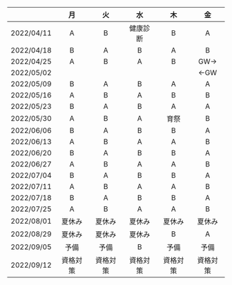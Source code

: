 <link rel="stylesheet" href="https://cdn.rawgit.com/kimeiga/bahunya/css/bahunya-0.1.3.css" />

|            | 月       | 火       | 水       | 木       | 金       | 
| :--------: | :------: | :------: | :------: | :------: | :------: | 
| 2022/04/11 | A        | B        | 健康診断 | B        | A        | 
| 2022/04/18 | B        | A        | B        | A        | B        | 
| 2022/04/25 | A        | B        | A        | B        | GW→     | 
| 2022/05/02 |          |          |          |          | ←GW     | 
| 2022/05/09 | B        | A        | B        | A        | A        | 
| 2022/05/16 | A        | B        | A        | B        | B        | 
| 2022/05/23 | B        | A        | B        | A        | A        | 
| 2022/05/30 | A        | B        | A        | 育祭     | B        | 
| 2022/06/06 | B        | A        | B        | B        | A        | 
| 2022/06/13 | A        | B        | A        | A        | B        | 
| 2022/06/20 | B        | A        | B        | B        | A        | 
| 2022/06/27 | A        | B        | A        | A        | B        | 
| 2022/07/04 | B        | A        | B        | B        | A        | 
| 2022/07/11 | A        | B        | A        | A        | B        | 
| 2022/07/18 | B        | A        | B        | B        | A        | 
| 2022/07/25 | A        | B        | A        | A        | B        | 
| 2022/08/01 | 夏休み   | 夏休み   | 夏休み   | 夏休み   | 夏休み   | 
| 2022/08/29 | 夏休み   | 夏休み   | 夏休み   | B        | A        | 
| 2022/09/05 | 予備     | 予備     | B        | 予備     | 予備     | 
| 2022/09/12 | 資格対策 | 資格対策 | 資格対策 | 資格対策 | 資格対策 | 
